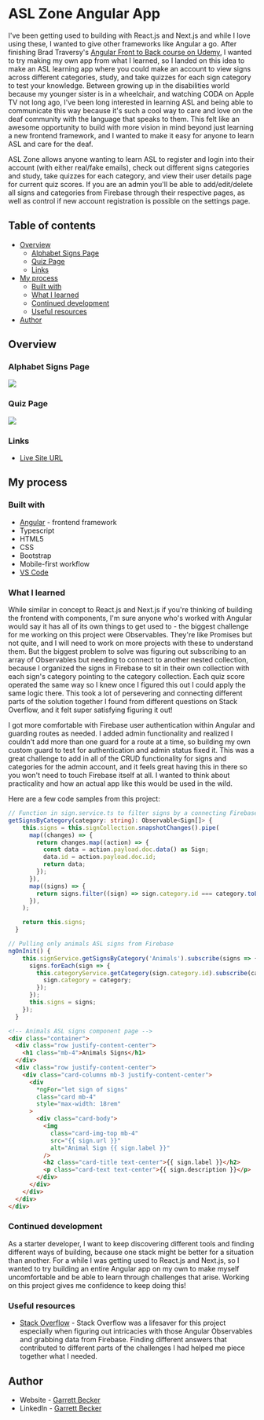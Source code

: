 # ASL Zone Angular App

I've been getting used to building with React.js and Next.js and while I love using these, I wanted to give other frameworks like Angular a go. After finishing Brad Traversy's [Angular Front to Back course on Udemy](https://www.udemy.com/course/angular-4-front-to-back/), I wanted to try making my own app from what I learned, so I landed on this idea to make an ASL learning app where you could make an account to view signs across different categories, study, and take quizzes for each sign category to test your knowledge. Between growing up in the disabilities world because my younger sister is in a wheelchair, and watching CODA on Apple TV not long ago, I've been long interested in learning ASL and being able to communicate this way because it's such a cool way to care and love on the deaf community with the language that speaks to them. This felt like an awesome opportunity to build with more vision in mind beyond just learning a new frontend framework, and I wanted to make it easy for anyone to learn ASL and care for the deaf.

ASL Zone allows anyone wanting to learn ASL to register and login into their account (with either real/fake emails), check out different signs categories and study, take quizzes for each category, and view their user details page for current quiz scores. If you are an admin you'll be able to add/edit/delete all signs and categories from Firebase through their respective pages, as well as control if new account registration is possible on the settings page.

## Table of contents

- [Overview](#overview)
  - [Alphabet Signs Page](#alphabet-signs-page)
  - [Quiz Page](#quiz-page)
  - [Links](#links)
- [My process](#my-process)
  - [Built with](#built-with)
  - [What I learned](#what-i-learned)
  - [Continued development](#continued-development)
  - [Useful resources](#useful-resources)
- [Author](#author)

## Overview

### Alphabet Signs Page

![](./AlphabetPage.png)

### Quiz Page

![](./QuizPage.png)

### Links

- [Live Site URL](https://angularaslzone.web.app/login)

## My process

### Built with

- [Angular](https://angular.io/) - frontend framework
- Typescript
- HTML5
- CSS
- Bootstrap
- Mobile-first workflow
- [VS Code](https://code.visualstudio.com)

### What I learned

While similar in concept to React.js and Next.js if you're thinking of building the frontend with components, I'm sure anyone who's worked with Angular would say it has all of its own things to get used to - the biggest challenge for me working on this project were Observables. They're like Promises but not quite, and I will need to work on more projects with these to understand them. But the biggest problem to solve was figuring out subscribing to an array of Observables but needing to connect to another nested collection, because I organized the signs in Firebase to sit in their own collection with each sign's category pointing to the category collection. Each quiz score operated the same way so I knew once I figured this out I could apply the same logic there. This took a lot of persevering and connecting different parts of the solution together I found from different questions on Stack Overflow, and it felt super satisfying figuring it out!

I got more comfortable with Firebase user authentication within Angular and guarding routes as needed. I added admin functionality and realized I couldn't add more than one guard for a route at a time, so building my own custom guard to test for authentication and admin status fixed it. This was a great challenge to add in all of the CRUD functionality for signs and categories for the admin account, and it feels great having this in there so you won't need to touch Firebase itself at all. I wanted to think about practicality and how an actual app like this would be used in the wild.

Here are a few code samples from this project:

```ts
// Function in sign.service.ts to filter signs by a connecting Firebase collection
getSignsByCategory(category: string): Observable<Sign[]> {
    this.signs = this.signCollection.snapshotChanges().pipe(
      map((changes) => {
        return changes.map((action) => {
          const data = action.payload.doc.data() as Sign;
          data.id = action.payload.doc.id;
          return data;
        });
      }),
      map((signs) => {
        return signs.filter((sign) => sign.category.id === category.toLowerCase());
      }),
    );

    return this.signs;
  }
```

```ts
// Pulling only animals ASL signs from Firebase
ngOnInit() {
    this.signService.getSignsByCategory('Animals').subscribe(signs => {
      signs.forEach(sign => {
        this.categoryService.getCategory(sign.category.id).subscribe(category => {
          sign.category = category;
        });
      });
      this.signs = signs;
    });
  }
```

```html
<!-- Animals ASL signs component page -->
<div class="container">
  <div class="row justify-content-center">
    <h1 class="mb-4">Animals Signs</h1>
  </div>
  <div class="row justify-content-center">
    <div class="card-columns mb-3 justify-content-center">
      <div
        *ngFor="let sign of signs"
        class="card mb-4"
        style="max-width: 18rem"
      >
        <div class="card-body">
          <img
            class="card-img-top mb-4"
            src="{{ sign.url }}"
            alt="Animal Sign {{ sign.label }}"
          />
          <h2 class="card-title text-center">{{ sign.label }}</h2>
          <p class="card-text text-center">{{ sign.description }}</p>
        </div>
      </div>
    </div>
  </div>
</div>
```

### Continued development

As a starter developer, I want to keep discovering different tools and finding different ways of building, because one stack might be better for a situation than another. For a while I was getting used to React.js and Next.js, so I wanted to try building an entire Angular app on my own to make myself uncomfortable and be able to learn through challenges that arise. Working on this project gives me confidence to keep doing this!

### Useful resources

- [Stack Overflow](https://stackoverflow.com/) - Stack Overflow was a lifesaver for this project especially when figuring out intricacies with those Angular Observables and grabbing data from Firebase. Finding different answers that contributed to different parts of the challenges I had helped me piece together what I needed.

## Author

- Website - [Garrett Becker]()
- LinkedIn - [Garrett Becker](https://www.linkedin.com/in/garrett-becker-923b4a106/)
